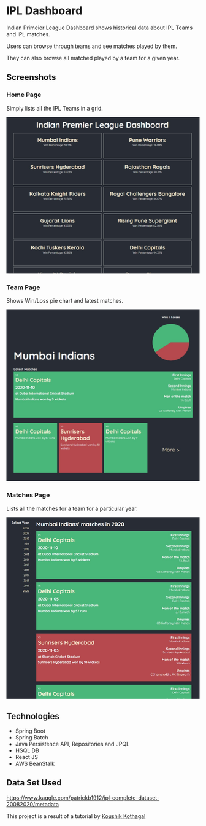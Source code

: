 # IPL Dashboard
Indian Primeier League Dashboard shows historical data about IPL Teams and IPL matches. 

Users can browse through teams and see matches played by them. 

They can also browse all matched played by a team for a given year.

## Screenshots

### Home Page

Simply lists all the IPL Teams in a grid.


![Home Page](/README/homePage.jpg)



### Team Page

Shows Win/Loss pie chart and latest matches.



![Team Page Page](/README/teamPage.jpg)



### Matches Page

Lists all the matches for a team for a particular year.



![Matches Page](/README/matchesPage.jpg)



## Technologies

* Spring Boot
* Spring Batch
* Java Persistence API, Repositories and JPQL
* HSQL DB
* React JS
* AWS BeanStalk

## Data Set Used
https://www.kaggle.com/patrickb1912/ipl-complete-dataset-20082020/metadata

This project is a result of a tutorial by [Koushik Kothagal](https://github.com/koushikkothagal)
